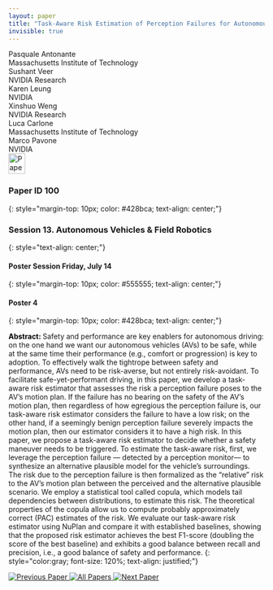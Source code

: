 ```yaml
---
layout: paper
title: "Task-Aware Risk Estimation of Perception Failures for Autonomous Vehicles"
invisible: true
---
```

<div class="paper-authors">
<div class="paper-author-box">
    <div class="paper-author-name">Pasquale Antonante</div>
    <div class="paper-author-uni">Massachusetts Institute of Technology</div>
</div>
<div class="paper-author-box">
    <div class="paper-author-name">Sushant Veer</div>
    <div class="paper-author-uni">NVIDIA Research</div>
</div>
<div class="paper-author-box">
    <div class="paper-author-name">Karen Leung</div>
    <div class="paper-author-uni">NVIDIA</div>
</div>
<div class="paper-author-box">
    <div class="paper-author-name">Xinshuo Weng</div>
    <div class="paper-author-uni">NVIDIA Research</div>
</div>
<div class="paper-author-box">
    <div class="paper-author-name">Luca Carlone</div>
    <div class="paper-author-uni">Massachusetts Institute of Technology</div>
</div>
<div class="paper-author-box">
    <div class="paper-author-name">Marco Pavone</div>
    <div class="paper-author-uni">NVIDIA</div>
</div>

</div><div class="paper-pdf">
<div> <a href="http://www.roboticsproceedings.org/rss19/p100.pdf"><img src="{{ site.baseurl }}/images/paper_link.png" alt="Paper Website" width = "33"  height = "40"/></a> </div>
</div>

### Paper ID 100
{: style="margin-top: 10px; color: #428bca; text-align: center;"}

### Session 13. Autonomous Vehicles & Field Robotics
{: style="text-align: center;"}

#### Poster Session Friday, July 14
{: style="margin-top: 10px; color: #555555; text-align: center;"}

#### Poster 4
{: style="margin-top: 10px; color: #428bca; text-align: center;"}

<b style="color: black;">Abstract: </b>Safety and performance are key enablers for autonomous driving: on the one hand we want our autonomous vehicles (AVs) to be safe, while at the same time their performance (e.g., comfort or progression) is key to adoption. To effectively walk the tightrope between safety and performance, AVs need to be risk-averse, but not entirely risk-avoidant. To facilitate safe-yet-performant driving, in this paper, we develop a task-aware risk estimator that assesses the risk a perception failure poses to the AV’s motion plan. If the failure has no bearing on the safety of the AV’s motion plan, then regardless of how egregious the perception failure is, our task-aware risk estimator considers the failure to have a low risk; on the other hand, if a seemingly benign perception failure severely impacts the motion plan, then our estimator considers it to have a high risk. In this paper, we propose a task-aware risk estimator to decide whether a safety maneuver needs to be triggered. To estimate the task-aware risk, first, we leverage the perception failure — detected by a perception monitor— to synthesize an alternative plausible model for the vehicle’s surroundings. The risk due to the perception failure is then formalized as the “relative” risk to the AV’s motion plan between the perceived and the alternative plausible scenario. We employ a statistical tool called copula, which models tail dependencies between distributions, to estimate this risk. The theoretical properties of the copula allow us to compute probably approximately correct (PAC) estimates of the risk. We evaluate our task-aware risk estimator using NuPlan and compare it with established baselines, showing that the proposed risk estimator achieves the best F1-score (doubling the score of the best baseline) and exhibits a good balance between recall and precision, i.e., a good balance of safety and performance.
{: style="color:gray; font-size: 120%; text-align: justified;"}


<div class="paper-menu">
<a href="{{ site.baseurl }}/program/papers/099/"> <img src="{{ site.baseurl }}/images/previous_paper_icon.png" alt="Previous Paper" title="Previous Paper"/> </a>
<a href="{{ site.baseurl }}/program/papers"><img src="{{ site.baseurl }}/images/overview_icon.png" alt="All Papers" title="All Papers"/> </a>
<a href="{{ site.baseurl }}/program/papers/101/"> <img src="{{ site.baseurl }}/images/next_paper_icon.png" alt="Next Paper" title="Next Paper"/> </a>

</div>
